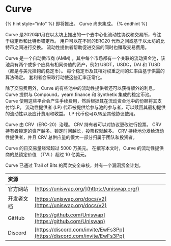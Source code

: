 # Curve

{% hint style="info" %}
即将推出。 Curve 尚未集成。
{% endhint %}

Curve 是2020年1月在以太坊上推出的一个去中心化流动性协议和交易所，专注于稳定币和比特币锚定币。 用户可以在不同的ERC20 代币之间或基于以太坊的比特币之间进行交换。 流动性提供者帮助促进交易的同时也赚取交易费用。

Curve 是一个自动做市商 \(AMM\) ，其中每个市场都有一个关联的流动资金池，该池具有两个或多个应具有相同价值的资产，例如 USDT，USDC，DAI 和 TUSD（都是与美元挂钩的稳定币）。 每个稳定币及其相对权重之间的汇率由基于供需的算法确定。 套利者会采取行动使这些汇率正常化。

除了交易费用外，Curve 的有些池中的流动性提供者还可以获得额外的利息。 Curve 提供与 Compound，yearn.finance 和 Synthetix 集成的稳定币池。 Curve 使用这些平台会产生手续费用，然后根据其在流动资金池中的份额将其支付给LP。 流动性提供者 (LP) 代币被提供给参与池的参与者，可以赎回其最初提供的流动性以及应计费用和收益。 LP 代币也可以转至其他协议使用。

Curve 由 CRV（ERC-20）治理。 CRV 持有者可以对协议更改进行投票。 CRV持有者锁定的资产越多、锁定时间越长，投票权就越多。 CRV 持续地分发给流动性提供者，并且 CRV 总供应量的很大一部分归属于团队和投资者。

Curve 的日交易量经常超过 5000 万美元。 在撰写本文时，Curve 的流动性提供商的总锁定价值 （TVL）超过 10 亿美元。

Curve 已通过 Trail of Bits 的两次安全审核，并有一个漏洞赏金计划。

| 资源      |                                                                          |
|:------- |:------------------------------------------------------------------------ |
| 官方网站    | [https://uniswap.org/](https://uniswap.org/)                             |
| 开发者文档   | [https://uniswap.org/docs/v2](https://uniswap.org/docs/v2)               |
| GitHub  | [https://github.com/Uniswap](https://github.com/Uniswap)                 |
| Discord | [https://discord.com/invite/EwFs3Pp](https://discord.com/invite/EwFs3Pp) |

